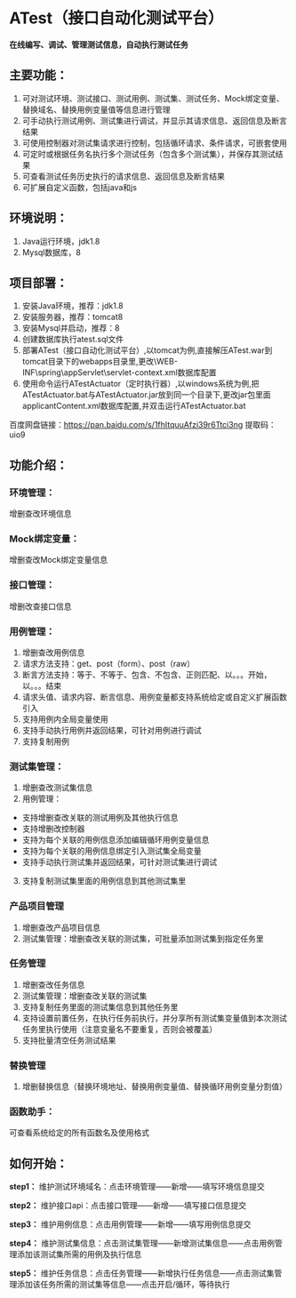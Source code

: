 ﻿# ATest（接口自动化测试平台）
**在线编写、调试、管理测试信息，自动执行测试任务**

## 主要功能：
1. 可对测试环境、测试接口、测试用例、测试集、测试任务、Mock绑定变量、替换域名、替换用例变量值等信息进行管理
2. 可手动执行测试用例、测试集进行调试，并显示其请求信息、返回信息及断言结果
3. 可使用控制器对测试集请求进行控制，包括循环请求、条件请求，可嵌套使用
4. 可定时或根据任务名执行多个测试任务（包含多个测试集），并保存其测试结果
5. 可查看测试任务历史执行的请求信息、返回信息及断言结果
6. 可扩展自定义函数，包括java和js

## 环境说明：
1. Java运行环境，jdk1.8
2. Mysql数据库，8

## 项目部署：
1. 安装Java环境，推荐：jdk1.8
2. 安装服务器，推荐：tomcat8
3. 安装Mysql并启动，推荐：8
4. 创建数据库执行atest.sql文件
5. 部署ATest（接口自动化测试平台）,以tomcat为例,直接解压ATest.war到tomcat目录下的webapps目录里,更改\WEB-INF\spring\appServlet\servlet-context.xml数据库配置
6. 使用命令运行ATestActuator（定时执行器）,以windows系统为例,把ATestActuator.bat与ATestActuator.jar放到同一个目录下,更改jar包里面applicantContent.xml数据库配置,并双击运行ATestActuator.bat

百度网盘链接：https://pan.baidu.com/s/1fhItquuAfzi39r6Ttci3ng 
提取码：uio9

## 功能介绍：
### 环境管理：
增删查改环境信息

### Mock绑定变量：
增删查改Mock绑定变量信息

### 接口管理：
增删改查接口信息

### 用例管理：
1. 增删查改用例信息
2. 请求方法支持：get、post（form）、post（raw）
3. 断言方法支持：等于、不等于、包含、不包含、正则匹配、以。。。开始，以。。。结束
4. 请求头值、请求内容、断言信息、用例变量都支持系统给定或自定义扩展函数引入
5. 支持用例内全局变量使用
6. 支持手动执行用例并返回结果，可针对用例进行调试
7. 支持复制用例

### 测试集管理：
1. 增删查改测试集信息
2. 用例管理：
* 支持增删查改关联的测试用例及其他执行信息
* 支持增删改控制器
* 支持为每个关联的用例信息添加编辑循环用例变量信息
* 支持为每个关联的用例信息绑定引入测试集全局变量
* 支持手动执行测试集并返回结果，可针对测试集进行调试
3. 支持复制测试集里面的用例信息到其他测试集里

### 产品项目管理
1. 增删查改产品项目信息
2. 测试集管理：增删查改关联的测试集，可批量添加测试集到指定任务里

### 任务管理
1. 增删查改任务信息
2. 测试集管理：增删查改关联的测试集
3. 支持复制任务里面的测试集信息到其他任务里
4. 支持设置前置任务，在执行任务前执行，并分享所有测试集变量值到本次测试任务里执行使用（注意变量名不要重复，否则会被覆盖）
5. 支持批量清空任务测试结果

### 替换管理
1. 增删替换信息（替换环境地址、替换用例变量值、替换循环用例变量分割值）

### 函数助手：
可查看系统给定的所有函数名及使用格式

## 如何开始：
**step1：** 维护测试环境域名：点击环境管理——新增——填写环境信息提交

**step2：** 维护接口api：点击接口管理——新增——填写接口信息提交

**step3：** 维护用例信息：点击用例管理——新增——填写用例信息提交

**step4：** 维护测试集信息：点击测试集管理——新增测试集信息——点击用例管理添加该测试集所需的用例及执行信息

**step5：** 维护任务信息：点击任务管理——新增执行任务信息——点击测试集管理添加该任务所需的测试集等信息——点击开启/循环，等待执行
